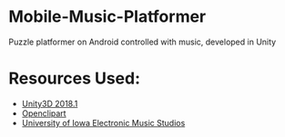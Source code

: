 # Mobile-Music-Platformer
Puzzle platformer on Android controlled with music, developed in Unity

# Resources Used:
- [Unity3D 2018.1](https://unity3d.com/)
- [Openclipart](https://openclipart.org/)
- [University of Iowa Electronic Music Studios](http://theremin.music.uiowa.edu/MISpiano.html)
